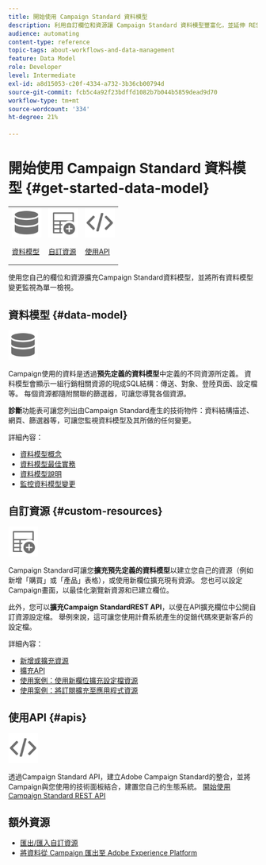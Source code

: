 ```yaml
---
title: 開始使用 Campaign Standard 資料模型
description: 利用自訂欄位和資源讓 Campaign Standard 資料模型豐富化，並延伸 REST API 以公開延伸的欄位。
audience: automating
content-type: reference
topic-tags: about-workflows-and-data-management
feature: Data Model
role: Developer
level: Intermediate
exl-id: a8d15053-c20f-4334-a732-3b36cb00794d
source-git-commit: fcb5c4a92f23bdffd1082b7b044b5859dead9d70
workflow-type: tm+mt
source-wordcount: '334'
ht-degree: 21%

---
```


# 開始使用 Campaign Standard 資料模型 {#get-started-data-model}

<table>
<tr>
<td><img src="assets/do-not-localize/icon_datamodel.svg" width="60px"><p><a href="#data-model">資料模型</a></p></td>
<td><img src="assets/do-not-localize/icon_custom.svg" width="60px"><p><a href="#custom-resources">自訂資源</a></p></td><td><img src="assets/do-not-localize/icon_api.svg" width="60px"><p><a href="#custom-resources">使用API</a></p></td></tr>
</table>

使用您自己的欄位和資源擴充Campaign Standard資料模型，並將所有資料模型變更監視為單一檢視。

## 資料模型 {#data-model}

<img src="assets/do-not-localize/icon_datamodel.svg" width="60px">

Campaign使用的資料是透過&#x200B;**預先定義的資料模型**&#x200B;中定義的不同資源所定義。 資料模型會顯示一組行銷相關資源的現成SQL結構：傳送、對象、登陸頁面、設定檔等。 每個資源都隨附關聯的篩選器，可讓您導覽各個資源。

**診斷**&#x200B;功能表可讓您列出由Campaign Standard產生的技術物件：資料結構描述、網頁、篩選器等，可讓您監視資料模型及其所做的任何變更。

詳細內容：

* [資料模型概念](../../developing/using/data-model-concepts.md)
* [資料模型最佳實務](../../developing/using/data-model-best-practices.md)
* [資料模型說明](../../developing/using/datamodel-introduction.md)
* [監控資料模型變更](../../developing/using/monitoring-data-model-changes.md)

## 自訂資源 {#custom-resources}

<img src="assets/do-not-localize/icon_custom.svg" width="60px">

Campaign Standard可讓您&#x200B;**擴充預先定義的資料模型**&#x200B;以建立您自己的資源（例如新增「購買」或「產品」表格），或使用新欄位擴充現有資源。 您也可以設定Campaign畫面，以最佳化瀏覽新資源和已建立欄位。

此外，您可以&#x200B;**擴充Campaign StandardREST API**，以便在API擴充欄位中公開自訂資源設定檔。 舉例來說，這可讓您使用計費系統產生的促銷代碼來更新客戶的設定檔。

詳細內容：

* [新增或擴充資源](../../developing/using/key-steps-to-add-a-resource.md)
* [擴充API](../../developing/using/about-extending-the-api.md)
* [使用案例：使用新欄位擴充設定檔資源](../../developing/using/extending-the-profile-resource-with-a-new-field.md)
* [使用案例：將訂閱擴充至應用程式資源](../../developing/using/extending-the-subscriptions-to-an-application-resource.md)

## 使用API {#apis}

<img src="assets/do-not-localize/icon_api.svg" width="60px">

透過Campaign Standard API，建立Adobe Campaign Standard的整合，並將Campaign與您使用的技術面板結合，建置您自己的生態系統。 [開始使用 Campaign Standard REST API](../../api/using/get-started-apis.md)

## 額外資源

* [匯出/匯入自訂資源](https://helpx.adobe.com/campaign/kb/acs-get-started-with-cusres.html)
* [將資料從 Campaign 匯出至 Adobe Experience Platform](../../integrating/using/export-campaign-data.md)

